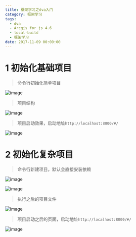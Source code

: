 ```yaml
---
title: 框架学习之dva入门
category: 框架学习
tags:
  - dva
  - Arcgis for js 4.6
  - local-build
  - 框架学习
date: 2017-11-09 00:00:00
---
```

# 1 初始化基础项目

<!--more-->

> 命令行初始化简单项目

![image](https://user-images.githubusercontent.com/18508817/37641352-5eb00112-2c54-11e8-806d-bedf3eb4a1f5.png)

> 项目结构

![image](https://user-images.githubusercontent.com/18508817/37641614-6a9d2120-2c55-11e8-9a33-c6affdd70bf2.png)

> 项目启动效果，启动地址`http://localhost:8000/#/`

![image](https://user-images.githubusercontent.com/18508817/37641765-eec8ad2a-2c55-11e8-956c-f609bd6fd5a7.png)



# 2 初始化复杂项目

> 命令行新建项目，默认会直接安装依赖

![image](https://user-images.githubusercontent.com/18508817/37641282-16fffd68-2c54-11e8-96b3-5cdff96517a0.png)

![image](https://user-images.githubusercontent.com/18508817/37641268-0bdf14e6-2c54-11e8-8f45-efa7bd4d4df6.png)

> 执行之后的项目文件

![image](https://user-images.githubusercontent.com/18508817/37641637-841913ac-2c55-11e8-97c9-3d5e52ceef1a.png)

> 项目启动之后的页面，启动地址`http://localhost:8000/#/`

![image](https://user-images.githubusercontent.com/18508817/37640207-7bda0ba2-2c4f-11e8-9f49-b86d0695e2de.png)
